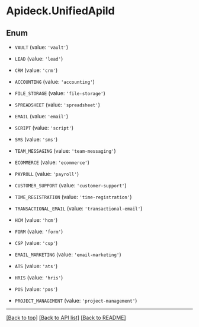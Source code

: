 # Apideck.UnifiedApiId

## Enum


* `VAULT` (value: `'vault'`)

* `LEAD` (value: `'lead'`)

* `CRM` (value: `'crm'`)

* `ACCOUNTING` (value: `'accounting'`)

* `FILE_STORAGE` (value: `'file-storage'`)

* `SPREADSHEET` (value: `'spreadsheet'`)

* `EMAIL` (value: `'email'`)

* `SCRIPT` (value: `'script'`)

* `SMS` (value: `'sms'`)

* `TEAM_MESSAGING` (value: `'team-messaging'`)

* `ECOMMERCE` (value: `'ecommerce'`)

* `PAYROLL` (value: `'payroll'`)

* `CUSTOMER_SUPPORT` (value: `'customer-support'`)

* `TIME_REGISTRATION` (value: `'time-registration'`)

* `TRANSACTIONAL_EMAIL` (value: `'transactional-email'`)

* `HCM` (value: `'hcm'`)

* `FORM` (value: `'form'`)

* `CSP` (value: `'csp'`)

* `EMAIL_MARKETING` (value: `'email-marketing'`)

* `ATS` (value: `'ats'`)

* `HRIS` (value: `'hris'`)

* `POS` (value: `'pos'`)

* `PROJECT_MANAGEMENT` (value: `'project-management'`)


---

[[Back to top]](#) [[Back to API list]](../../../../README.md#documentation-for-api-endpoints) [[Back to README]](../../../../README.md)


